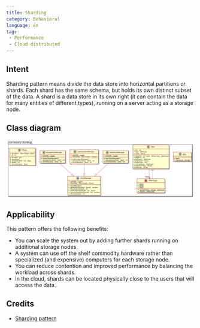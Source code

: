 ```yaml
---
title: Sharding 
category: Behavioral
language: en
tag:  
 - Performance
 - Cloud distributed
---  
```

  
## Intent  
Sharding pattern means divide the data store into horizontal partitions or shards. Each shard has the same schema, but holds its own distinct subset of the data. 
A shard is a data store in its own right (it can contain the data for many entities of different types), running on a server acting as a storage node.

## Class diagram
![alt text](./etc/sharding.urm.png "Sharding pattern class diagram")

## Applicability  
This pattern offers the following benefits:

- You can scale the system out by adding further shards running on additional storage nodes.
- A system can use off the shelf commodity hardware rather than specialized (and expensive) computers for each storage node.
- You can reduce contention and improved performance by balancing the workload across shards.
- In the cloud, shards can be located physically close to the users that will access the data.

## Credits  
  
* [Sharding pattern](https://docs.microsoft.com/en-us/azure/architecture/patterns/sharding)
